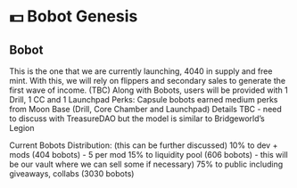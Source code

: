 # 💵 Bobot Genesis

## **Bobot**

This is the one that we are currently launching, 4040 in supply and free mint. With this, we will rely on flippers and secondary sales to generate the first wave of income. (TBC) Along with Bobots, users will be provided with 1 Drill, 1 CC and 1 Launchpad Perks: Capsule bobots earned medium perks from Moon Base (Drill, Core Chamber and Launchpad) Details TBC - need to discuss with TreasureDAO but the model is similar to Bridgeworld’s Legion

Current Bobots Distribution: (this can be further discussed) 10% to dev + mods (404 bobots) - 5 per mod 15% to liquidity pool (606 bobots) - this will be our vault where we can sell some if necessary) 75% to public including giveaways, collabs (3030 bobots)
